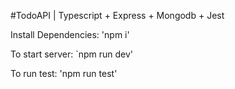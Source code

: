 #TodoAPI | Typescript + Express + Mongodb + Jest

Install Dependencies: 'npm i' 

To start server: `npm run dev'

To run test: 'npm run test'